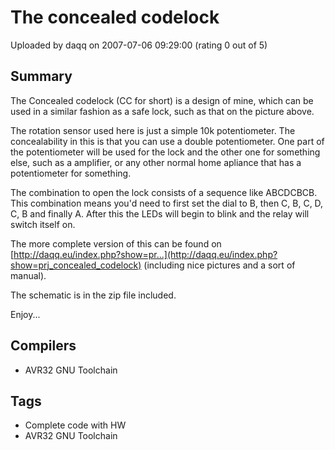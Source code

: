 # The concealed codelock

Uploaded by daqq on 2007-07-06 09:29:00 (rating 0 out of 5)

## Summary

The Concealed codelock (CC for short) is a design of mine, which can be used in a similar fashion as a safe lock, such as that on the picture above.


The rotation sensor used here is just a simple 10k potentiometer. The concealability in this is that you can use a double potentiometer. One part of the potentiometer will be used for the lock and the other one for something else, such as a amplifier, or any other normal home apliance that has a potentiometer for something.  

The combination to open the lock consists of a sequence like ABCDCBCB. This combination means you'd need to first set the dial to B, then C, B, C, D, C, B and finally A. After this the LEDs will begin to blink and the relay will switch itself on.


The more complete version of this can be found on [http://daqq.eu/index.php?show=pr...](http://daqq.eu/index.php?show=prj_concealed_codelock) (including nice pictures and a sort of manual).


The schematic is in the zip file included. 


Enjoy...

## Compilers

- AVR32 GNU Toolchain

## Tags

- Complete code with HW
- AVR32 GNU Toolchain
